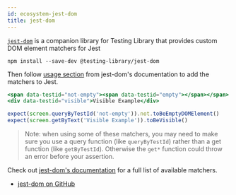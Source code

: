 ```yaml
---
id: ecosystem-jest-dom
title: jest-dom
---
```


[`jest-dom`][gh] is a companion library for Testing Library that
provides custom DOM element matchers for Jest

```
npm install --save-dev @testing-library/jest-dom
```

Then follow [usage section][gh-usage] from jest-dom's documentation to add the
matchers to Jest.

```jsx
<span data-testid="not-empty"><span data-testid="empty"></span></span>
<div data-testid="visible">Visible Example</div>

expect(screen.queryByTestId('not-empty')).not.toBeEmptyDOMElement()
expect(screen.getByText('Visible Example')).toBeVisible()
```

> Note: when using some of these matchers, you may need to make sure you use a
> query function (like `queryByTestId`) rather than a get function (like
> `getByTestId`). Otherwise the `get*` function could throw an error before your
> assertion.

Check out [jest-dom's documentation][gh] for a full list of available matchers.

- [jest-dom on GitHub][gh]

[gh]: https://github.com/testing-library/jest-dom
[gh-usage]: https://github.com/testing-library/jest-dom#usage
